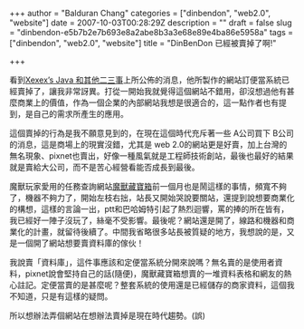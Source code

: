 +++
author = "Balduran Chang"
categories = ["dinbendon", "web2.0", "website"]
date = 2007-10-03T00:28:29Z
description = ""
draft = false
slug = "dinbendon-e5b7b2e7b693e8a2abe8b3a3e68e89e4ba86e5958a"
tags = ["dinbendon", "web2.0", "website"]
title = "DinBenDon 已經被賣掉了啊!"

+++


看到[Xexex’s Java 和其他二三事](http://ingramchen.io/blog/2007/09/2007-09-22.html")上所公佈的消息，他所製作的網站訂便當系統已經賣掉了，讓我非常訝異。打從一開始我就覺得這個網站不錯用，卻沒想過他有甚麼商業上的價值，作為一個企業的內部網站我想是很適合的，這一點作者也有提到，是自己的需求所產生的應用。

這個賣掉的行為是我不願意見到的，在現在這個時代充斥著一些 A公司買下 B公司的消息，這是商場上的現實沒錯，尤其是 web 2.0的網站更是好賣，加上台灣的無名現象、pixnet也賣出，好像一種風氣就是工程師技術創站，最後也最好的結果就是賣給大公司，而不是苦心經營看能否成長到最後。

魔獸玩家愛用的任務查詢網站[魔獸藏寶箱](http://wowbox.tw/ "魔獸世界 - 魔獸藏寶箱")前一個月也是鬧這樣的事情，頻寬不夠了，機器不夠力了，開始左枝右拙，站長又開始哭說要關站，還提到說想要商業化的構想，這樣的言論一出，ptt和巴哈姆特引起了熱烈迴響，罵的捧的所在皆有，我已經好一陣子沒玩了，絲毫不受影響。最後呢？網站還是開了，線路和機器和商業化的計畫，就留待後續了。中間我省略很多站長被質疑的地方，我想說的是，又是一個開了網站想要賣資料庫的傢伙！

我說賣「資料庫」，這件事應該和定便當系統分開來說嗎？無名賣的是使用者資料，pixnet說會堅持自己的話(隨便)，魔獸藏寶箱想賣的一堆資料表格和網友的熱心註記。定便當賣的是甚麼呢？整套系統的使用還是已經儲存的商家資料，這個我不知道，只是有這樣的疑問。

所以想辦法弄個網站在想辦法賣掉是現在時代趨勢。(誤)

